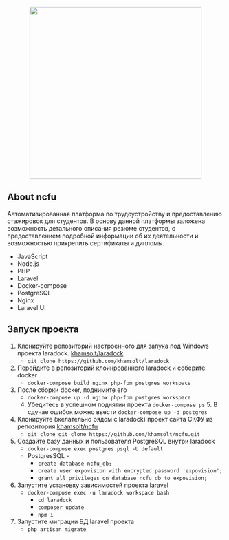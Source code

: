 <p align="center"><img src="https://wdfiles.ru/plugins/imageviewer/site/direct.php?s=rOnI&/expo_logo_8k55.png" width="400"></p>


## About ncfu

Автоматизированная платформа по трудоустройству и предоставлению стажировок для студентов. В основу данной платформы заложена возможность детального описания резюме студентов, с предоставлением подробной информации об их деятельности и возможностью прикрепить сертификаты и дипломы. 

- JavaScript
- Node.js
- PHP
- Laravel
- Docker-compose
- PostgreSQL
- Nginx
- Laravel UI


## Запуск проекта

1. Клонируйте репозиторий настроенного для запука под Windows проекта laradock. <a href="https://github.com/khamsolt/laradock">khamsolt/laradock</a>
    - `git clone https://github.com/khamsolt/laradock`
2. Перейдите в репозиторий клоинрованного laradock и соберите docker
    - `docker-compose build nginx php-fpm postgres workspace`
3. После сборки docker, поднимите его
    - `docker-compose up -d nginx php-fpm postgres workspace`
    4. Убедитесь в успешном поднятии проекта 
        `docker-compose ps`
        5.  В сдучае ошибок можно ввести `docker-compose up -d postgres`
4. Клонируйте (желательно рядом с laradock) проект сайта СКФУ из репозитория <a href="http://github.com/khamsolt/ncfu">khamsolt/ncfu</a>
    - `git clone git clone https://github.com/khamsolt/ncfu.git`
5. Создайте базу данных и пользователя PostgreSQL внутри laradock
    - `docker-compose exec postgres psql -U default`
    - PostgresSQL -
        - `create database ncfu_db;`
        - `create user expovision with encrypted password 'expovision';`
        - `grant all privileges on database ncfu_db to expovision;`
6. Запустите установку зависимостей проекта laravel
    - `docker-compose exec -u laradock workspace bash`
        - `cd laradock`
        - `composer update`
        - `npm i`
7. Запустите миграции БД laravel проекта
    - `php artisan migrate`
